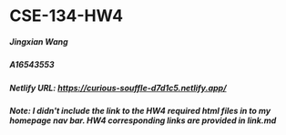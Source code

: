 # CSE-134-HW4
##### Jingxian Wang
##### A16543553
##### Netlify URL: https://curious-souffle-d7d1c5.netlify.app/
##### Note: I didn't include the link to the HW4 required html files in to my homepage nav bar. HW4 corresponding links are provided in link.md
